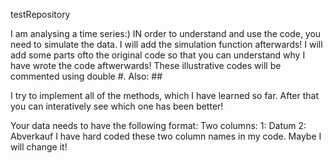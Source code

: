 testRepository

I am analysing a time series:) IN order to understand and use the code,
you need to simulate the data. I will add the simulation function afterwards!
I will add some parts ofto the original code so that you can understand why I have wrote the 
code aftwerwards! These illustrative codes will be commented using double #. Also: ##

I try to implement all of the methods, which I have learned so far. After that you can interatively see which one has been better! 

Your data needs to have the following format:
Two columns: 1: Datum   2: Abverkauf 
I have hard coded these two column names in my code. Maybe I will change it!
